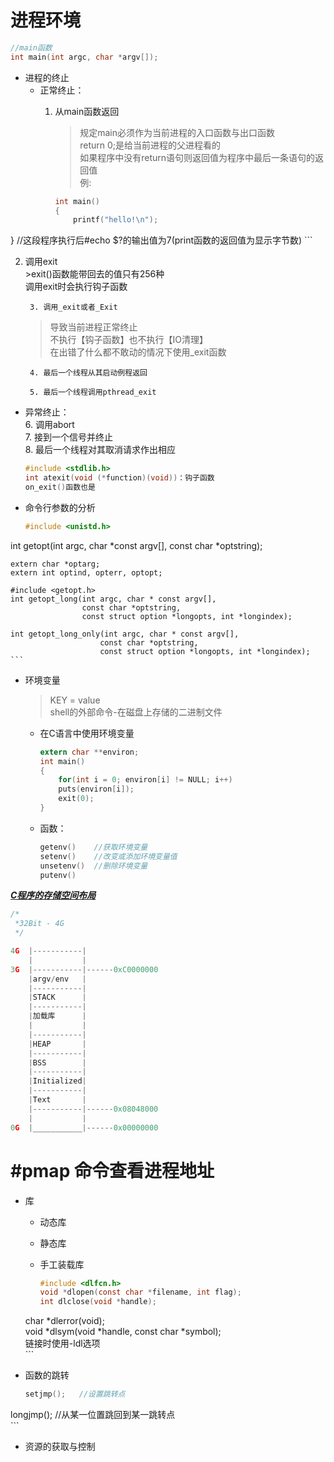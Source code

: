 # 进程环境  

```C
//main函数  
int main(int argc, char *argv[]);  
```

- 进程的终止  
	- 正常终止：  
		1. 从main函数返回  
			>规定main必须作为当前进程的入口函数与出口函数  
			return 0;是给当前进程的父进程看的  
			如果程序中没有return语句则返回值为程序中最后一条语句的返回值  
			例:
			
			```C
			int main()  
			{  
				printf("hello!\n");  
}
			//这段程序执行后#echo $?的输出值为7(print函数的返回值为显示字节数)
			```
			
2. 调用exit  
			>exit()函数能带回去的值只有256种  
			调用exit时会执行钩子函数  
		
		3. 调用_exit或者_Exit  
	>导致当前进程正常终止  
			不执行【钩子函数】也不执行【IO清理】  
			在出错了什么都不敢动的情况下使用_exit函数  

		4. 最后一个线程从其启动例程返回  
		
		5. 最后一个线程调用pthread_exit  
		
- 异常终止：  
		6.	调用abort  
		7.	接到一个信号并终止  
		8.	最后一个线程对其取消请求作出相应  
	
	```C
	#include <stdlib.h>  
	int atexit(void (*function)(void))：钩子函数  
	on_exit()函数也是  
	```


- 命令行参数的分析  
	```C
	#include <unistd.h>
int getopt(int argc, char *const argv[], const char *optstring);
	
	extern char *optarg;
	extern int optind, opterr, optopt;
	
	#include <getopt.h>
	int getopt_long(int argc, char * const argv[],
					const char *optstring,
					const struct option *longopts, int *longindex);
	
	int getopt_long_only(int argc, char * const argv[],
						const char *optstring,
						const struct option *longopts, int *longindex);
	```
	
- 环境变量  
	> KEY = value  
	> shell的外部命令-在磁盘上存储的二进制文件
	
	+ 在C语言中使用环境变量
	
	  ```C
	  extern char **environ;  
	  int main()  
	  {  
	      for(int i = 0; environ[i] != NULL; i++)  
          puts(environ[i]);  
	      exit(0);  
	  }  
	  ```
	
	- 函数：  
		```C
		getenv()	//获取环境变量
		setenv()	//改变或添加环境变量值
		unsetenv()	//删除环境变量
		putenv()
		```

<u>***C程序的存储空间布局***</u>  

```C
/*
 *32Bit - 4G
 */

4G	|-----------|
	|           |
3G	|-----------|------0xC0000000
	|argv/env   |
	|-----------|
	|STACK      |
	|-----------|
	|加载库      |
	|           |
	|-----------|
	|HEAP       |
	|-----------|
	|BSS        |
	|-----------|
	|Initialized|
	|-----------|
	|Text       |
	|-----------|------0x08048000
	|           |
0G	|___________|------0x00000000
```

# #pmap 命令查看进程地址  

- 库  
	- 动态库  
	
	- 静态库  
	
	- 手工装载库  
		```C
		#include <dlfcn.h>  
		void *dlopen(const char *filename, int flag);  
		int dlclose(void *handle);  
	char *dlerror(void);  
		void *dlsym(void *handle, const char *symbol);  
		链接时使用-ldl选项  
		```
	
- 函数的跳转  
	```C
	setjmp();	//设置跳转点  
longjmp();	//从某一位置跳回到某一跳转点  
	```
	
- 资源的获取与控制  

